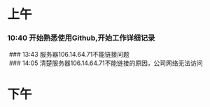 # 上午
### 10:40 开始熟悉使用Github,开始工作详细记录 <br/>
  ### 13:43 服务器106.14.64.71不能链接问题<br/>
  ### 14:05 清楚服务器106.14.64.71不能链接的原因，公司网络无法访问<br/>
# 下午
